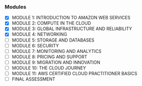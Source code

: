 ### Modules

- [x] MODULE 1: INTRODUCTION TO AMAZON WEB SERVICES
- [x] MODULE 2: COMPUTE IN THE CLOUD
- [x] MODULE 3: GLOBAL INFRASTRUCTURE AND RELIABILITY
- [x] MODULE 4: NETWORKING
- [ ] MODULE 5: STORAGE AND DATABASES
- [ ] MODULE 6: SECURITY
- [ ] MODULE 7: MONITORING AND ANALYTICS
- [ ] MODULE 8: PRICING AND SUPPORT
- [ ] MODULE 9: MIGRATION AND INNOVATION
- [ ] MODULE 10: THE CLOUD JOURNEY
- [ ] MODULE 11: AWS CERTIFIED CLOUD PRACTITIONER BASICS
- [ ] FINAL ASSESSMENT
